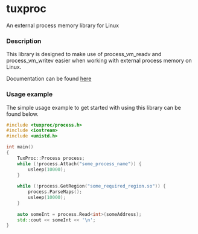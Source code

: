 # tuxproc
An external process memory library for Linux

### Description
This library is designed to make use of process_vm_readv and process_vm_writev easier when working with external process memory
on Linux.

Documentation can be found [here](https://teklad.github.io/tuxproc/class_tux_proc_1_1_process.html)

### Usage example

The simple usage example to get started with using this library can be found below.

```cpp
#include <tuxproc/process.h>
#include <iostream>
#include <unistd.h>

int main()
{
    TuxProc::Process process;
    while (!process.Attach("some_process_name")) {
        usleep(10000);
    }
    
    while (!process.GetRegion("some_required_region.so")) {
        process.ParseMaps();
        usleep(10000);
    }
    
    auto someInt = process.Read<int>(someAddress);
    std::cout << someInt << '\n';
}
```
